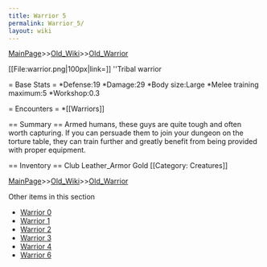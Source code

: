 ```yaml
---
title: Warrior 5
permalink: Warrior_5/
layout: wiki
---
```


[MainPage](/keeperrl_wiki/ "wikilink")>>[Old_Wiki](/keeperrl_wiki/Old_Wiki "wikilink")>>[Old_Warrior](/keeperrl_wiki/Old_Warrior "wikilink")

[[File:warrior.png|100px|link=]] ''Tribal warrior

= Base Stats =
*Defense:19
*Damage:29
*Body size:Large
*Melee training maximum:5
*Workshop:0.3

= Encounters =
*[[Warriors]]

== Summary ==
Armed humans, these guys are quite tough and often worth capturing. If you can persuade them to join your dungeon on the torture table, they can train further and greatly benefit from being provided with proper equipment.

== Inventory ==
 Club
 Leather_Armor
 Gold
[[Category: Creatures]]

[MainPage](/keeperrl_wiki/ "wikilink")>>[Old_Wiki](/keeperrl_wiki/Old_Wiki "wikilink")>>[Old_Warrior](/keeperrl_wiki/Old_Warrior "wikilink")

Other items in this section
-    [Warrior 0](/keeperrl_wiki/Warrior_0 "wikilink")
-    [Warrior 1](/keeperrl_wiki/Warrior_1 "wikilink")
-    [Warrior 2](/keeperrl_wiki/Warrior_2 "wikilink")
-    [Warrior 3](/keeperrl_wiki/Warrior_3 "wikilink")
-    [Warrior 4](/keeperrl_wiki/Warrior_4 "wikilink")
-    [Warrior 6](/keeperrl_wiki/Warrior_6 "wikilink")
